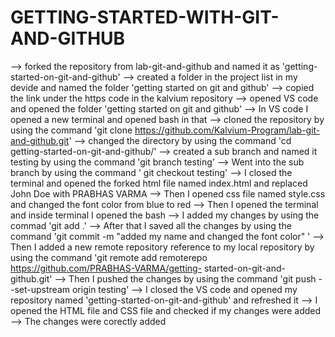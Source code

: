 # GETTING-STARTED-WITH-GIT-AND-GITHUB

--> forked the repository from lab-git-and-github and named it as 'getting-started-on-git-and-github'
--> created a folder in the project list in my devide and named the folder 'getting started on git and github'
--> copied the link under the https code in the kalvium repository
--> opened VS code and opened the folder 'getting started on git and github'
--> In VS code I opened a new terminal and opened bash in that 
--> cloned the repository by using the command 'git clone https://github.com/Kalvium-Program/lab-git-and-github.git'
--> changed the directory by using the command 'cd getting-started-on-git-and-github/'
--> created a sub branch and named it testing by using the command 'git branch testing'
--> Went into the sub branch by using the command ' git checkout testing'
--> I closed the terminal and opened the forked html file named index.html and replaced John Doe with PRABHAS VARMA
--> Then I opened css file named style.css and changed the font color from blue to red
--> Then I opened the terminal and inside terminal I opened the bash 
--> I added my changes by using the commad 'git add .'
--> After that I saved all the changes by using the command 'git commit -m "added my name and changed the font color" '
--> Then I added a new remote repository reference to my local repository by using the command 'git remote add remoterepo https://github.com/PRABHAS-VARMA/getting- 
    started-on-git-and-github.git'
--> Then I pushed the changes by using the command 'git push --set-upstream origin testing'
--> I closed the VS code and opened my repository named 'getting-started-on-git-and-github' and refreshed it 
--> I opened the HTML file and CSS file and checked if my changes were added 
--> The changes were corectly added
